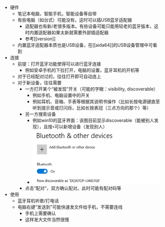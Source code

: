 - 硬件
  - 笔记本电脑，智能手机，智能设备等自带
  - 有些电脑（如台式）可能没有，这时可以插USB蓝牙适配器
    - 适配器也有新/老很多版本。有些设备可能只能用较老的蓝牙版本，这时内置适配器如果太新就需要外部插适配器
    - 参考[[version]]
  - 内置蓝牙适配器本质也是USB设备，在[[aida64]]的USB设备管理中可看到
- 连接
  - 前提：打开蓝牙功能使得可以进行蓝牙连接
    - 例如安卓手机的下拉打开，电脑的设置，蓝牙耳机的开机等
  - 对于已经配对过的，往往打开即可自动连上
  - 对于新设备，往往需要
    - 一方打开某个“被发现”开关（可能的字眼：visibility, discoverable）
      - 例如手机、电脑设置中的开关
      - 例如耳机、音箱、手表等根据其说明书操作（比如长按电源键直至听到提示音或灯闪烁，比如长按表冠（三点方向的那个）等）
    - 另一方搜索设备
      - 例如win10的蓝牙界面：该图目前显示discoverable（能被别人发现），且按`+`可以新增设备（发现别人）
      - ![](win10-bluetooth.png)
    - 点击“配对”，双方确认配对。此时可能有配对码等
- 使用
  - 蓝牙耳机听歌/打电话
  - 电脑右键“发送到”可能快速发文件给手机，不需要连线
    - 手机上需要确认
    - 这样发大文件当然很慢